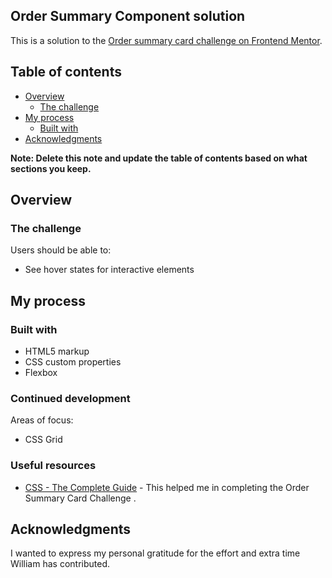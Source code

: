 ## Order Summary Component solution

This is a solution to the [Order summary card challenge on Frontend Mentor](https://www.frontendmentor.io/challenges/order-summary-component-QlPmajDUj).

## Table of contents

- [Overview](#overview)
  - [The challenge](#the-challenge)
- [My process](#my-process)
  - [Built with](#built-with)
- [Acknowledgments](#acknowledgments)

**Note: Delete this note and update the table of contents based on what sections you keep.**

## Overview

### The challenge

Users should be able to:

- See hover states for interactive elements

## My process

### Built with

- HTML5 markup
- CSS custom properties
- Flexbox



### Continued development

Areas of focus:
- CSS Grid


### Useful resources

- [CSS - The Complete Guide](https://www.udemy.com/course/css-the-complete-guide-incl-flexbox-grid-sass/) - This helped me in completing the Order Summary Card Challenge . 

## Acknowledgments

I wanted to express my personal gratitude for the effort and extra time William has contributed.



